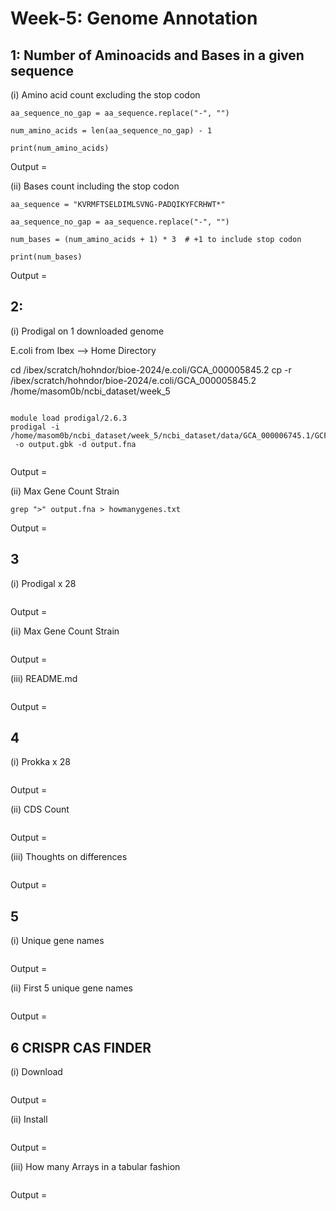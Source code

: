 # Week-5: Genome Annotation 

## 1: Number of Aminoacids and Bases in a given sequence

(i) Amino acid count excluding the stop codon 

```
aa_sequence_no_gap = aa_sequence.replace("-", "")

num_amino_acids = len(aa_sequence_no_gap) - 1

print(num_amino_acids)

```

Output = 

(ii) Bases count including the stop codon

```
aa_sequence = "KVRMFTSELDIMLSVNG-PADQIKYFCRHWT*"

aa_sequence_no_gap = aa_sequence.replace("-", "")

num_bases = (num_amino_acids + 1) * 3  # +1 to include stop codon

print(num_bases)

```

Output =

## 2:

(i)  Prodigal on 1 downloaded genome

E.coli from Ibex --> Home Directory

cd /ibex/scratch/hohndor/bioe-2024/e.coli/GCA_000005845.2
cp -r /ibex/scratch/hohndor/bioe-2024/e.coli/GCA_000005845.2 /home/masom0b/ncbi_dataset/week_5

```

module load prodigal/2.6.3
prodigal -i /home/masom0b/ncbi_dataset/week_5/ncbi_dataset/data/GCA_000006745.1/GCF_000006745.1_ASM674v1_genomic.fna
 -o output.gbk -d output.fna


```

Output =

(ii) Max Gene Count Strain

```
grep ">" output.fna > howmanygenes.txt
```

Output =

## 3

(i) Prodigal x 28 

```

```

Output =

(ii) Max Gene Count Strain 

```

```

Output =

(iii) README.md

```

```

Output =

## 4

(i) Prokka x 28

```

```

Output =

(ii) CDS Count

```

```

Output =

(iii) Thoughts on differences

```

```

Output =

## 5

(i) Unique gene names

```

```

Output =

(ii) First 5 unique gene names

```

```

Output =

## 6 CRISPR CAS FINDER

(i) Download

```

```

Output =

(ii) Install


```

```

Output =

(iii) How many Arrays in a tabular fashion 

```

```

Output =

